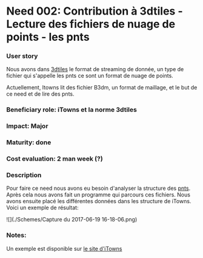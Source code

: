 # Need 002: Contribution à 3dtiles - Lecture des fichiers de nuage de points - les pnts

### User story

Nous avons dans [3dtiles](https://github.com/AnalyticalGraphicsInc/3d-tiles) le format de streaming de donnée, un type de fichier
qui s'appelle les pnts ce sont un format de nuage de points.

Actuellement, Itowns lit des fichier B3dm, un format de maillage, et le but de ce need et de lire des pnts.

### Beneficiary role: iTowns et la norme 3dtiles

### Impact: Major

### Maturity: done

### Cost evaluation: 2 man week (?)

### Description 

Pour faire ce need nous avons eu besoin d'analyser la structure des [pnts](https://github.com/AnalyticalGraphicsInc/3d-tiles/blob/master/TileFormats/PointCloud/README.md).
Après cela nous avons fait un programme qui parcours ces fichiers. Nous avons ensuite placé les différentes données dans les structure 
de iTowns.
Voici un exemple de résultat: 

  ![](./Schemes/Capture du 2017-06-19 16-18-06.png)

### Notes:

Un exemple est disponible sur [le site d'iTowns](http://www.itowns-project.org/itowns/examples/pointcloud.html)
